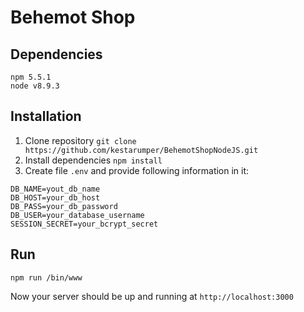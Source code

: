 # Behemot Shop
## Dependencies
```
npm 5.5.1
node v8.9.3
```

## Installation
1. Clone repository `git clone https://github.com/kestarumper/BehemotShopNodeJS.git`
2. Install dependencies `npm install`
3. Create file `.env` and provide following information in it:
```
DB_NAME=yout_db_name
DB_HOST=your_db_host
DB_PASS=your_db_password
DB_USER=your_database_username
SESSION_SECRET=your_bcrypt_secret
```

## Run
```
npm run /bin/www
```
Now your server should be up and running at `http://localhost:3000`